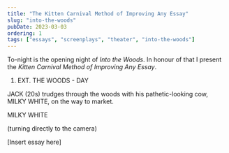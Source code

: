```yaml
---
title: "The Kitten Carnival Method of Improving Any Essay"
slug: "into-the-woods"
pubDate: 2023-03-03
ordering: 1
tags: ["essays", "screenplays", "theater", "into-the-woods"]
---	
```


To-night is the opening night of _Into the Woods_. In honour of that I present the _Kitten Carnival Method of Improving Any Essay_.

<div class="screenplay">

1. EXT. THE WOODS - DAY

JACK (20s) trudges through the woods with his pathetic-looking cow, MILKY WHITE, on the way to market.

MILKY WHITE

(turning directly to the camera)

[Insert essay here]

</div>
